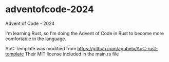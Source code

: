 # adventofcode-2024
Advent of Code - 2024

I'm learning Rust, so I'm doing the Advent of Code in Rust to become more comfortable in the language.

AoC Template was modified from https://github.com/agubelu/AoC-rust-template
Their MIT license included in the main.rs file